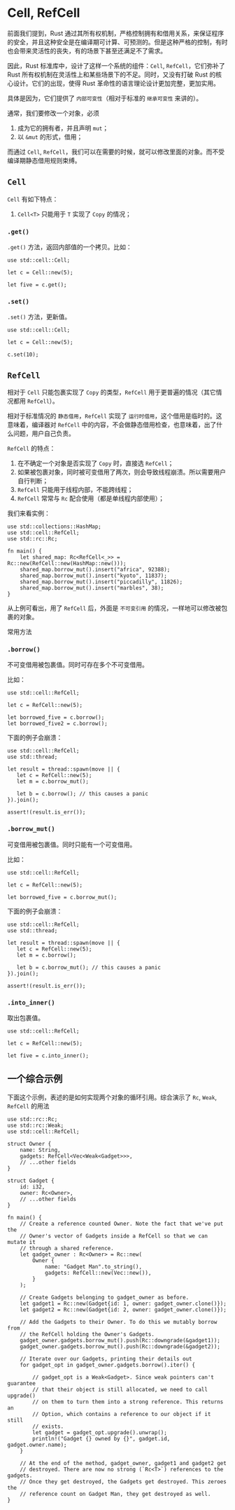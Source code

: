 # Cell, RefCell

前面我们提到，Rust 通过其所有权机制，严格控制拥有和借用关系，来保证程序的安全，并且这种安全是在编译期可计算、可预测的。但是这种严格的控制，有时也会带来灵活性的丧失，有的场景下甚至还满足不了需求。

因此，Rust 标准库中，设计了这样一个系统的组件：`Cell`, `RefCell`，它们弥补了 Rust 所有权机制在灵活性上和某些场景下的不足。同时，又没有打破 Rust 的核心设计。它们的出现，使得 Rust 革命性的语言理论设计更加完整，更加实用。

具体是因为，它们提供了 `内部可变性`（相对于标准的 `继承可变性` 来讲的）。

通常，我们要修改一个对象，必须

1. 成为它的拥有者，并且声明 `mut`；
2. 以 `&mut` 的形式，借用；

而通过 `Cell`, `RefCell`，我们可以在需要的时候，就可以修改里面的对象。而不受编译期静态借用规则束缚。

## `Cell`

`Cell` 有如下特点：

1. `Cell<T>` 只能用于 `T` 实现了 `Copy` 的情况；

### `.get()`

`.get()` 方法，返回内部值的一个拷贝。比如：

```
use std::cell::Cell;

let c = Cell::new(5);

let five = c.get();
```

### `.set()`

`.set()` 方法，更新值。

```
use std::cell::Cell;

let c = Cell::new(5);

c.set(10);
```


## `RefCell`

相对于 `Cell` 只能包裹实现了 `Copy` 的类型，`RefCell` 用于更普遍的情况（其它情况都用 `RefCell`）。

相对于标准情况的 `静态借用`，`RefCell` 实现了 `运行时借用`，这个借用是临时的。这意味着，编译器对 `RefCell` 中的内容，不会做静态借用检查，也意味着，出了什么问题，用户自己负责。

`RefCell` 的特点：

1. 在不确定一个对象是否实现了 `Copy` 时，直接选 `RefCell`；
2. 如果被包裹对象，同时被可变借用了两次，则会导致线程崩溃。所以需要用户自行判断；
3. `RefCell` 只能用于线程内部，不能跨线程；
4. `RefCell` 常常与 `Rc` 配合使用（都是单线程内部使用）；

我们来看实例：

```
use std::collections::HashMap;
use std::cell::RefCell;
use std::rc::Rc;

fn main() {
    let shared_map: Rc<RefCell<_>> = Rc::new(RefCell::new(HashMap::new()));
    shared_map.borrow_mut().insert("africa", 92388);
    shared_map.borrow_mut().insert("kyoto", 11837);
    shared_map.borrow_mut().insert("piccadilly", 11826);
    shared_map.borrow_mut().insert("marbles", 38);
}
```
从上例可看出，用了 `RefCell` 后，外面是 `不可变引用` 的情况，一样地可以修改被包裹的对象。

常用方法
### `.borrow()`
不可变借用被包裹值。同时可存在多个不可变借用。

比如：
```
use std::cell::RefCell;

let c = RefCell::new(5);

let borrowed_five = c.borrow();
let borrowed_five2 = c.borrow();
```

下面的例子会崩溃：
```
use std::cell::RefCell;
use std::thread;

let result = thread::spawn(move || {
   let c = RefCell::new(5);
   let m = c.borrow_mut();

   let b = c.borrow(); // this causes a panic
}).join();

assert!(result.is_err());
```

### `.borrow_mut()`

可变借用被包裹值。同时只能有一个可变借用。

比如：
```
use std::cell::RefCell;

let c = RefCell::new(5);

let borrowed_five = c.borrow_mut();
```

下面的例子会崩溃：
```
use std::cell::RefCell;
use std::thread;

let result = thread::spawn(move || {
   let c = RefCell::new(5);
   let m = c.borrow();

   let b = c.borrow_mut(); // this causes a panic
}).join();

assert!(result.is_err());
```

### `.into_inner()`

取出包裹值。

```
use std::cell::RefCell;

let c = RefCell::new(5);

let five = c.into_inner();
```

## 一个综合示例

下面这个示例，表述的是如何实现两个对象的循环引用。综合演示了 `Rc`, `Weak`, `RefCell` 的用法

```
use std::rc::Rc;
use std::rc::Weak;
use std::cell::RefCell;

struct Owner {
    name: String,
    gadgets: RefCell<Vec<Weak<Gadget>>>,
    // ...other fields
}

struct Gadget {
    id: i32,
    owner: Rc<Owner>,
    // ...other fields
}

fn main() {
    // Create a reference counted Owner. Note the fact that we've put the
    // Owner's vector of Gadgets inside a RefCell so that we can mutate it
    // through a shared reference.
    let gadget_owner : Rc<Owner> = Rc::new(
        Owner {
            name: "Gadget Man".to_string(),
            gadgets: RefCell::new(Vec::new()),
        }
    );

    // Create Gadgets belonging to gadget_owner as before.
    let gadget1 = Rc::new(Gadget{id: 1, owner: gadget_owner.clone()});
    let gadget2 = Rc::new(Gadget{id: 2, owner: gadget_owner.clone()});

    // Add the Gadgets to their Owner. To do this we mutably borrow from
    // the RefCell holding the Owner's Gadgets.
    gadget_owner.gadgets.borrow_mut().push(Rc::downgrade(&gadget1));
    gadget_owner.gadgets.borrow_mut().push(Rc::downgrade(&gadget2));

    // Iterate over our Gadgets, printing their details out
    for gadget_opt in gadget_owner.gadgets.borrow().iter() {

        // gadget_opt is a Weak<Gadget>. Since weak pointers can't guarantee
        // that their object is still allocated, we need to call upgrade()
        // on them to turn them into a strong reference. This returns an
        // Option, which contains a reference to our object if it still
        // exists.
        let gadget = gadget_opt.upgrade().unwrap();
        println!("Gadget {} owned by {}", gadget.id, gadget.owner.name);
    }

    // At the end of the method, gadget_owner, gadget1 and gadget2 get
    // destroyed. There are now no strong (`Rc<T>`) references to the gadgets.
    // Once they get destroyed, the Gadgets get destroyed. This zeroes the
    // reference count on Gadget Man, they get destroyed as well.
}
```